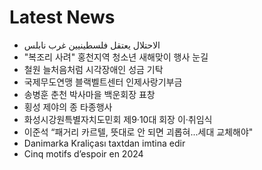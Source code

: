 # Latest News
-  الاحتلال يعتقل فلسطينيين غرب نابلس
-  "복조리 사려" 홍천지역 청소년 새해맞이 행사 눈길
-  철원 늘처음처럼 시각장애인 성금 기탁
-  국제무도연맹 블랙벨트센터 인제사랑기부금
-  송병훈 춘천 박사마을 백운회장 표창
-  횡성 제야의 종 타종행사
-  화성시강원특별자치도민회 제9·10대 회장 이·취임식
-  이준석 “패거리 카르텔, 뜻대로 안 되면 괴롭혀...세대 교체해야"
-  Danimarka Kraliçası taxtdan imtina edir
-  Cinq motifs d’espoir en 2024
